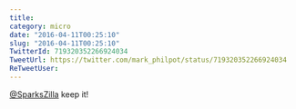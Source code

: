 ```yaml
---
title: 
category: micro
date: "2016-04-11T00:25:10"
slug: "2016-04-11T00:25:10"
TwitterId: 719320352266924034
TweetUrl: https://twitter.com/mark_philpot/status/719320352266924034
ReTweetUser: 
---
```


[@SparksZilla](https://twitter.com/SparksZilla) keep it!